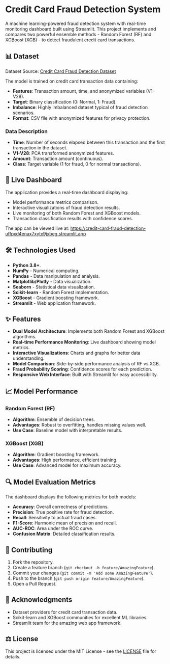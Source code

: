 # Credit Card Fraud Detection System 
A machine learning-powered fraud detection system with real-time monitoring dashboard built using Streamlit. This project implements and compares two powerful ensemble methods - Random Forest (RF) and XGBoost (XGB) - to detect fraudulent credit card transactions.

## 📊 Dataset 
Dataset Source: [Credit Card Fraud Detection Dataset](https://www.kaggle.com/datasets/mlg-ulb/creditcardfraud)

The model is trained on credit card transaction data containing:
- **Features**: Transaction amount, time, and anonymized variables (V1-V28).
- **Target**: Binary classification (0: Normal, 1: Fraud).
- **Imbalance**: Highly imbalanced dataset typical of fraud detection scenarios.
- **Format**: CSV file with anonymized features for privacy protection.
### Data Description
- **Time**: Number of seconds elapsed between this transaction and the first transaction in the dataset.
- **V1-V28**: PCA transformed anonymized features.
- **Amount**: Transaction amount (continuous).
- **Class**: Target variable (1 for fraud, 0 for normal transactions).

## 🚀 Live Dashboard

The application provides a real-time dashboard displaying:
- Model performance metrics comparison.
- Interactive visualizations of fraud detection results.
- Live monitoring of both Random Forest and XGBoost models.
- Transaction classification results with confidence scores.

The app can be viewed live at: https://credit-card-fraud-detection-uffpxd4enax7xytx9jxbeg.streamlit.app

## 🛠️ Technologies Used

- **Python 3.8+**.
- **NumPy** - Numerical computing.
- **Pandas** - Data manipulation and analysis.
- **Matplotlib/Plotly** - Data visualization.
- **Seaborn** - Statistical data visualization.
- **Scikit-learn** - Random Forest implementation.
- **XGBoost** - Gradient boosting framework.
- **Streamlit** - Web application framework.

## ✨ Features

- **Dual Model Architecture**: Implements both Random Forest and XGBoost algorithms.
- **Real-time Performance Monitoring**: Live dashboard showing model metrics.
- **Interactive Visualizations**: Charts and graphs for better data understanding.
- **Model Comparison**: Side-by-side performance analysis of RF vs XGB.
- **Fraud Probability Scoring**: Confidence scores for each prediction.
- **Responsive Web Interface**: Built with Streamlit for easy accessibility. 

## 📈 Model Performance

### Random Forest (RF)
- **Algorithm**: Ensemble of decision trees.
- **Advantages**: Robust to overfitting, handles missing values well.
- **Use Case**: Baseline model with interpretable results.

### XGBoost (XGB)
- **Algorithm**: Gradient boosting framework.
- **Advantages**: High performance, efficient training.
- **Use Case**: Advanced model for maximum accuracy.

## 🔍 Model Evaluation Metrics

The dashboard displays the following metrics for both models:

- **Accuracy**: Overall correctness of predictions.
- **Precision**: True positive rate for fraud detection.
- **Recall**: Sensitivity to actual fraud cases.
- **F1-Score**: Harmonic mean of precision and recall.
- **AUC-ROC**: Area under the ROC curve.
- **Confusion Matrix**: Detailed classification results.

## 🤝 Contributing

1. Fork the repository.
2. Create a feature branch (`git checkout -b feature/AmazingFeature`).
3. Commit your changes (`git commit -m 'Add some AmazingFeature'`).
4. Push to the branch (`git push origin feature/AmazingFeature`).
5. Open a Pull Request.

## 🙏 Acknowledgments

- Dataset providers for credit card transaction data.
- Scikit-learn and XGBoost communities for excellent ML libraries.
- Streamlit team for the amazing web app framework.

## ⚖️ License

This project is licensed under the MIT License - see the [LICENSE](LICENSE) file for details. 